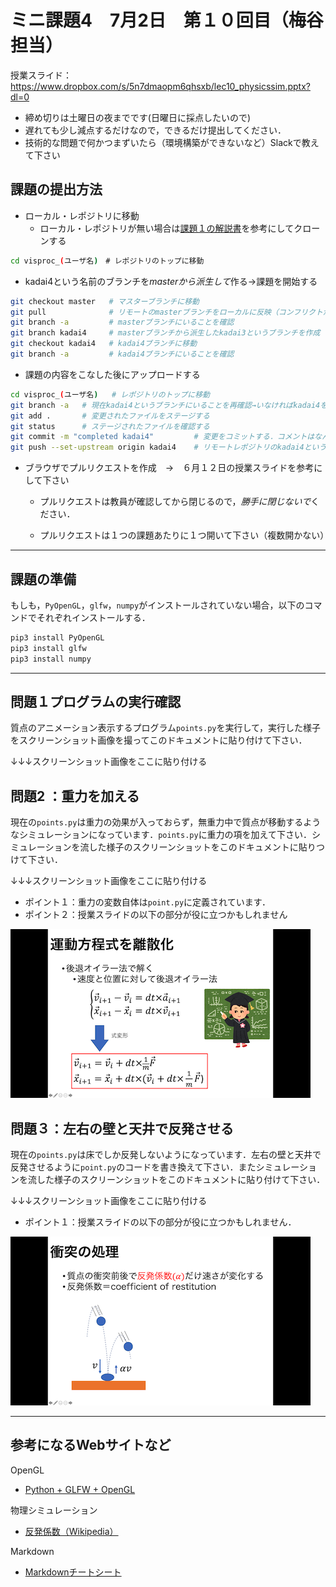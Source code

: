 # ミニ課題4　7月2日　第１０回目（梅谷担当）

授業スライド：https://www.dropbox.com/s/5n7dmaopm6qhsxb/lec10_physicssim.pptx?dl=0



- 締め切りは土曜日の夜までです(日曜日に採点したいので)
- 遅れても少し減点するだけなので，できるだけ提出してください．
- 技術的な問題で何かつまずいたら（環境構築ができないなど）Slackで教えて下さい




## 課題の提出方法

- ローカル・レポジトリに移動
  - ローカル・レポジトリが無い場合は[課題１の解説書](../kadai1/readme.md)を参考にしてクローンする

```bash
cd visproc_(ユーザ名)　# レポジトリのトップに移動
```

- kadai4という名前のブランチを*masterから派生して*作る→課題を開始する
```bash
git checkout master   # マスターブランチに移動
git pull              # リモートのmasterブランチをローカルに反映（コンフリクトがあればそれを解決）
git branch -a         # masterブランチにいることを確認
git branch kadai4     # masterブランチから派生したkadai3というブランチを作成
git checkout kadai4   # kadai4ブランチに移動
git branch -a         # kadai4ブランチにいることを確認
```

- 課題の内容をこなした後にアップロードする
```bash
cd visproc_(ユーザ名)   # レポジトリのトップに移動
git branch -a   # 現在kadai4というブランチにいることを再確認→いなければkadai4をチェックアウト
git add .       # 変更されたファイルをステージする
git status      # ステージされたファイルを確認する
git commit -m "completed kadai4"         # 変更をコミットする．コメントはなんでもよい
git push --set-upstream origin kadai4    # リモートレポジトリのkadai4というブランチにプッシュする
```

- ブラウザでプルリクエストを作成　→　６月１２日の授業スライドを参考にして下さい
  
  - プルリクエストは教員が確認してから閉じるので，*勝手に閉じないで*ください．
  
  - プルリクエストは１つの課題あたりに１つ開いて下さい（複数開かない）
  
    

***



## 課題の準備

もしも，```PyOpenGL```，```glfw```，```numpy```がインストールされていない場合，以下のコマンドでそれぞれインストールする．

```bash
pip3 install PyOpenGL
pip3 install glfw
pip3 install numpy
```





---



## 問題１プログラムの実行確認

質点のアニメーション表示するプログラム```points.py```を実行して，実行した様子をスクリーンショット画像を撮ってこのドキュメントに貼り付けて下さい．



↓↓↓スクリーンショット画像をここに貼り付ける





## 問題2 ：重力を加える

現在の```points.py```は重力の効果が入っておらず，無重力中で質点が移動するようなシミュレーションになっています．```points.py```に重力の項を加えて下さい．シミュレーションを流した様子のスクリーンショットをこのドキュメントに貼りつけて下さい．



↓↓↓スクリーンショット画像をここに貼り付ける



- ポイント１：重力の変数自体は```point.py```に定義されています．
- ポイント２：授業スライドの以下の部分が役に立つかもしれません

![slide1](slide1.png)



## 問題３：左右の壁と天井で反発させる

現在の```points.py```は床でしか反発しないようになっています．左右の壁と天井で反発させるように```point.py```のコードを書き換えて下さい．またシミュレーションを流した様子のスクリーンショットをこのドキュメントに貼り付けて下さい．



↓↓↓スクリーンショット画像をここに貼り付ける



- ポイント１：授業スライドの以下の部分が役に立つかもしれません．

![slide2](slide2.png)



---





## 参考になるWebサイトなど

OpenGL
- [Python + GLFW + OpenGL](https://qiita.com/Dhichisutto/items/76ec93c690caf20cedb9)

物理シミュレーション

- [反発係数（Wikipedia）](https://ja.wikipedia.org/wiki/%E5%8F%8D%E7%99%BA%E4%BF%82%E6%95%B0)

Markdown

- [Markdownチートシート](https://qiita.com/Qiita/items/c686397e4a0f4f11683d)

  



